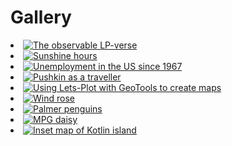 # Gallery

<list columns="3">
    <li>
        <a href="%nb-lp_verse%">
            <img alt="The observable LP-verse" src="square-lp_verse.png"/>
        </a>
    </li>
    <li>
        <a href="%nb-sunshine_hours%">
            <img alt="Sunshine hours" src="square-sunshine_hours.png"/>
        </a>
    </li>
    <li>
        <a href="%nb-us_unemployment%">
            <img alt="Unemployment in the US since 1967" src="square-us_unemployment.png"/>
        </a>
    </li>
    <li>
        <a href="%nb-pushkin%">
            <img alt="Pushkin as a traveller" src="square-pushkin.png"/>
        </a>
    </li>
    <li>
        <a href="%nb-geotools_naturalearth%">
            <img alt="Using Lets-Plot with GeoTools to create maps" src="square-geotools_naturalearth.png"/>
        </a>
    </li>
    <li>
        <a href="%nb-wind_rose%">
            <img alt="Wind rose" src="square-wind_rose.png"/>
        </a>
    </li>
    <li>
        <a href="%nb-palmer_penguins%">
            <img alt="Palmer penguins" src="square-palmer_penguins.png"/>
        </a>
    </li>
    <li>
        <a href="%nb-mpg_daisy%">
            <img alt="MPG daisy" src="square-mpg_daisy.png"/>
        </a>
    </li>
    <li>
        <a href="%nb-spatialdataset_kotlin_isl%">
            <img alt="Inset map of Kotlin island" src="square-spatialdataset_kotlin_isl.png"/>
        </a>
    </li>
</list>